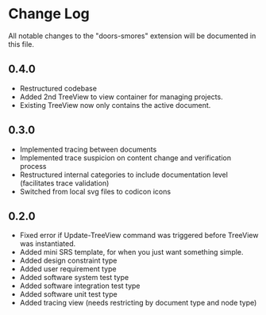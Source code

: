 # Change Log

All notable changes to the "doors-smores" extension will be documented in this file.

## 0.4.0
- Restructured codebase
- Added 2nd TreeView to view container for managing projects. 
- Existing TreeView now only contains the active document.

## 0.3.0
- Implemented tracing between documents
- Implemented trace suspicion on content change and verification process
- Restructured internal categories to include documentation level (facilitates trace validation)
- Switched from local svg files to codicon icons

## 0.2.0

- Fixed error if Update-TreeView command was triggered before TreeView was instantiated.
- Added mini SRS template, for when you just want something simple.
- Added design constraint type
- Added user requirement type
- Added software system test type
- Added software integration test type
- Added software unit test type
- Added tracing view (needs restricting by document type and node type)